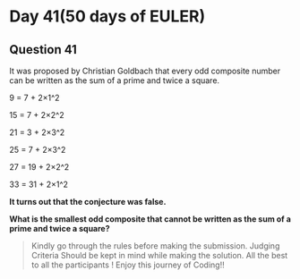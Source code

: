 # Day 41(50 days of EULER)

## Question 41

It was proposed by Christian Goldbach that every odd composite
number can be written as the sum of a prime and twice a square.

9 = 7 + 2×1^2

15 = 7 + 2×2^2

21 = 3 + 2×3^2

25 = 7 + 2×3^2

27 = 19 + 2×2^2

33 = 31 + 2×1^2

**It turns out that the conjecture was false.**

**What is the smallest odd composite that cannot be written as the sum of a prime and twice a square?**

> Kindly go through the rules before making the submission.
>Judging Criteria Should be kept in mind while making the solution.
>All the best to all the participants ! Enjoy this journey of Coding!!
